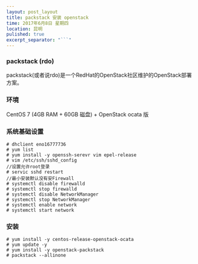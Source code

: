 ```yaml
---
layout: post_layout
title: packstack 安装 openstack
time: 2017年6月8日 星期四
location: 昆明
pulished: true
excerpt_separator: "```"
---
```


### packstack (rdo)

packstack(或者说rdo)是一个RedHat的OpenStack社区维护的OpenStack部署方案。

### 环境

CentOS 7 (4GB RAM + 60GB 磁盘) + OpenStack ocata 版

### 系统基础设置

```shell
# dhclient eno16777736
# yum list
# yum install -y openssh-serevr vim epel-release
# vim /etc/ssh/sshd_config
//设置允许root登录
# servic sshd restart
//最小安装默认没有安Firewall
# systemctl disable firewalld
# systemctl stop firewalld
# systemctl disable NetworkManager
# systemctl stop NetworkManager
# systemctl enable network
# systemctl start network
```

### 安装

```shell
# yum install -y centos-release-openstack-ocata
# yum update -y
# yum install -y openstack-packstack
# packstack --allinone
```